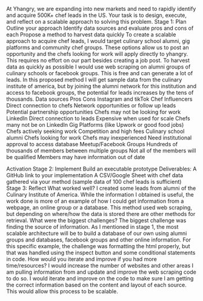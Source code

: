 At Yhangry, we are expanding into new markets and need to rapidly identify and acquire 500K+ chef leads in the US. Your task is to design, execute, and reflect on a scalable approach to solving this problem.
Stage 1: Plan
Outline your approach
Identify data sources and evaluate pros and cons of each
Propose a method to harvest data quickly
To create a scalable approach to acquire chef leads, I would target culinary school alumni, gig platforms and community chef groups. These options allow us to post an opportunity and the chefs looking for work will apply directly to yhangry. This requires no effort on our part besides creating a job post. 
To harvest data as quickly as possible I would use web scraping on alumni groups of culinary schools or facebook groups. This is free and can generate a lot of leads. In this proposed method I will get sample data from the culinary institute of america, but by joining the alumni network for this institution and access to facebook groups, the potential for leads increases by the tens of thousands.
Data sources
Pros
Cons
Instagram and tikTok Chef Influencers
Direct connection to chefs
Network opportunities or follow up leads
Potential partnership opportunities 
Chefs may not be looking for work
LinkedIn
Direct connection to leads 
Expensive when used for scale
Chefs many not be on LinkedIn 
Gig Platforms (like Upwork or good food jobs)
Chefs actively seeking work	
Competition and high fees
Culinary school alumni
Chefs looking for work
Chefs may inexperienced 
Need institutional approval to access database
Meetup/Facebook Groups
Hundreds of thousands of members between multiple groups
Not all of the members will be qualified
Members may have information out of date



Activation
Stage 2: Implement
Build an executable prototype
Deliverables:
A GitHub link to your implementation
A CSV/Google Sheet with chef data gathered via your method (sample data of 100 chef leads is sufficient)
Stage 3: Reflect
What worked well?
I created some leads from alumni of the Culinary Institute of America. While the information I obtained is useful, the work done is more of an example of how I could get information from a webpage, an online group or a database. This method used web scraping, but depending on where/how the data is stored there are other methods for retrieval. 
What were the biggest challenges?
The biggest challenge was finding the source of information. As I mentioned in stage 1, the most scalable architecture will be to build a database of our own using alumni groups and databases, facebook groups and other online information. For this specific example, the challenge was formatting the html properly, but that was handled using the inspect button and some conditional statements in code. 
How would you iterate and improve if you had more time/resources?
I would increase the number of websites and other areas I am pulling information from and update and improve the web scraping code to do so. I would iterate and improve on the code to make sure I am getting the correct information based on the content and layout of each source.  This would allow this process to be scalable. 
